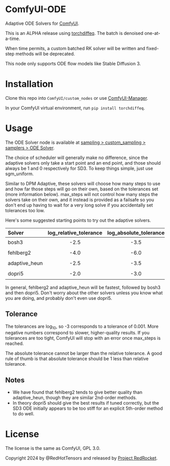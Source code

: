 # ComfyUI-ODE
Adaptive ODE Solvers for [ComfyUI](https://github.com/comfyanonymous/ComfyUI).

This is an ALPHA release using [torchdiffeq](https://github.com/rtqichen/torchdiffeq). The batch is denoised one-at-a-time.

When time permits, a custom batched RK solver will be written and fixed-step methods will be deprecated.

This node only supports ODE flow models like Stable Diffusion 3.

# Installation
Clone this repo into ``ComfyUI/custom_nodes`` or use [ComfyUI-Manager](https://github.com/ltdrdata/ComfyUI-Manager).

In your ComfyUI virtual environment, run ``pip install torchdiffeq``.

# Usage

The ODE Solver node is available at <ins>sampling > custom_sampling > samplers > ODE Solver</ins>.

The choice of scheduler will generally make no difference, since the adaptive solvers only take a start point and an end point, and those should always be 1 and 0 respectively for SD3.  To keep things simple, just use sgm_uniform.

Similar to DPM Adaptive, these solvers will choose how many steps to use and how far those steps will go on their own, based on the tolerances set (more information below).  max_steps will not control how many steps the solvers take on their own, and it instead is provided as a failsafe so you don't end up having to wait for a very long solve if you accidentally set tolerances too low.

Here's some suggested starting points to try out the adaptive solvers.

| Solver        | log_relative_tolerance | log_absolute_tolerance | quality | speed |
| :------------ | :--------------------: | :--------------------: | :------ | :---- |
| bosh3         | -2.5                   | -3.5                   | ⭐⭐⭐     | ⭐⭐    |
| fehlberg2     | -4.0                   | -6.0                   | ⭐⭐      | ⭐⭐⭐   |
| adaptive_heun | -2.5                   | -3.5                   | ⭐       | ⭐⭐⭐   |
| dopri5        | -2.0                   | -3.0                   | ⭐       | ⭐     |

In general, fehlberg2 and adaptive_heun will be fastest, followed by bosh3 and then dopri5. Don't worry about the other solvers unless you know what you are doing, and probably don't even use dopri5.

## Tolerance

The tolerances are log<sub>10</sub>, so -3 corresponds to a tolerance of 0.001. More negative numbers correspond to slower, higher-quality results. If you tolerances are too tight, ComfyUI will stop with an error once max_steps is reached.

The absolute tolerance cannot be larger than the relative tolerance. A good rule of thumb is that absolute tolerance should be 1 less than relative tolerance.

## Notes

- We have found that fehlberg2 tends to give better quality than adaptive_heun, though they are similar 2nd-order methods.
- In theory dopri5 should give the best results if tuned correctly, but the SD3 ODE initially appears to be too stiff for an explicit 5th-order method to do well.

# License
The license is the same as ComfyUI, GPL 3.0.

Copyright 2024 by @RedHotTensors and released by [Project RedRocket](https://huggingface.co/RedRocket).
